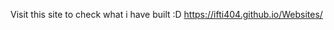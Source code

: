 Visit this site to check what i have built :D                                     https://ifti404.github.io/Websites/
